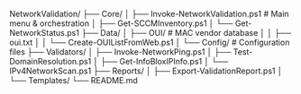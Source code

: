 NetworkValidation/
├── Core/
│ ├── Invoke-NetworkValidation.ps1 # Main menu & orchestration
│ ├── Get-SCCMInventory.ps1
│ └── Get-NetworkStatus.ps1
├── Data/
│ ├── OUI/ # MAC vendor database
│ │ ├── oui.txt
│ │ └── Create-OUIListFromWeb.ps1
│ └── Config/ # Configuration files
├── Validators/
│ ├── Invoke-NetworkPing.ps1
│ ├── Test-DomainResolution.ps1
│ ├── Get-InfoBloxIPInfo.ps1
│ └── IPv4NetworkScan.ps1
├── Reports/
│ ├── Export-ValidationReport.ps1
│ └── Templates/
└── README.md
